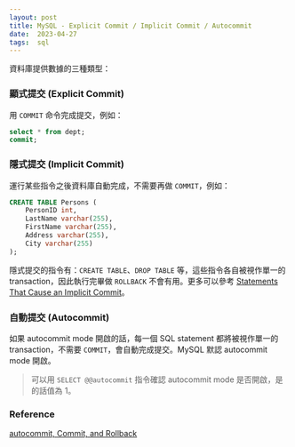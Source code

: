 ```yaml
---
layout: post
title: MySQL - Explicit Commit / Implicit Commit / Autocommit
date:  2023-04-27
tags:  sql
---
```


資料庫提供數據的三種類型：
### 顯式提交 (Explicit Commit)
用 `COMMIT` 命令完成提交，例如：
``` sql
select * from dept;
commit;
```

### 隱式提交 (Implicit Commit)
運行某些指令之後資料庫自動完成，不需要再做 `COMMIT`，例如：
```sql
CREATE TABLE Persons (
    PersonID int,
    LastName varchar(255),
    FirstName varchar(255),
    Address varchar(255),
    City varchar(255)
);
```
隱式提交的指令有：`CREATE TABLE`、`DROP TABLE` 等，這些指令各自被視作單一的 transaction，因此執行完畢做 `ROLLBACK` 不會有用。更多可以參考 [Statements That Cause an Implicit Commit](https://dev.mysql.com/doc/refman/8.0/en/implicit-commit.html)。

### 自動提交 (Autocommit)
如果 autocommit mode 開啟的話，每一個 SQL statement 都將被視作單一的 transaction，不需要 `COMMIT`，會自動完成提交。MySQL 默認 autocommit mode 開啟。
> 可以用 `SELECT @@autocommit` 指令確認 autocommit mode 是否開啟，是的話值為 1。

### Reference
[autocommit, Commit, and Rollback](https://dev.mysql.com/doc/refman/8.0/en/implicit-commit.html)